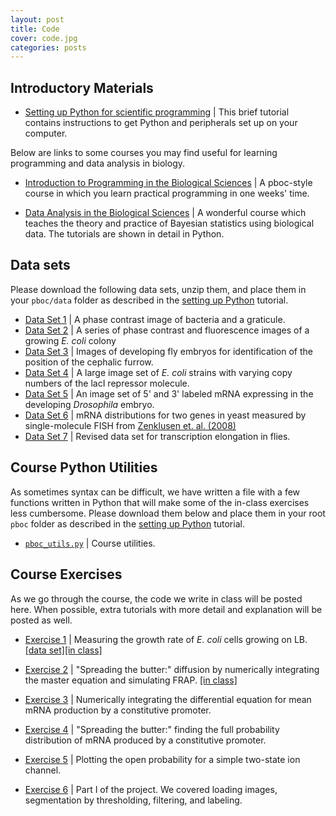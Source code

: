 ```yaml
---
layout: post
title: Code
cover: code.jpg
categories: posts
---
```


## Introductory Materials

* [Setting up Python for scientific programming](../../../../code/html/t0_setting_up_python.html) \| This brief tutorial contains instructions to get Python and peripherals set up on your computer.

Below are links to some courses you may find useful for learning programming
and data analysis in biology.

* [Introduction to Programming in the Biological Sciences](http://justinbois.github.io/bootcamp/2016/) \| A pboc-style course in which you learn practical programming in one weeks' time.

* [Data Analysis in the Biological Sciences](http://bebi103.caltech.edu/2016/) \| A wonderful course which teaches the theory and practice of Bayesian statistics using biological data. The tutorials are shown in detail in Python.

## Data sets

Please download the following data sets, unzip them, and place them in your `pboc/data` folder as described in the [setting up Python](../../../../code/html/setting_up_python.html) tutorial.

* [Data Set 1](http://www.rpgroup.caltech.edu/course_data/sizing_up_ecoli.zip) \| A phase contrast image of bacteria and a graticule.
* [Data Set 2](http://www.rpgroup.caltech.edu/course_data/ecoli_growth.zip) \| A series of phase contrast and fluorescence images of a growing *E. coli* colony
* [Data Set 3](http://www.rpgroup.caltech.edu/course_data/french_flag.zip) \| Images of developing fly embryos for identification of the position of the cephalic furrow.
* [Data Set 4](http://www.rpgroup.caltech.edu/course_data/lacI_titration.zip) \| A large image set of *E. coli* strains with varying copy numbers of the lacI repressor molecule.
* [Data Set 5](http://www.rpgroup.caltech.edu/course_data/fly_elongation.zip)
\| An image set of 5' and 3' labeled mRNA expressing in the developing
_Drosophila_ embryo.
* [Data Set 6](../../../../code/data/yeast_smFISH_data.zip) \| mRNA distributions for two genes in yeast measured by single-molecule FISH from [Zenklusen et. al. (2008)](http://www.rpgroup.caltech.edu/courses/PBoC_CSHL_2017/zenklusen_etal_yeastFISH.pdf)
* [Data Set 7](../../../../code/data/FliesElongation_new.zip) \| Revised data set for transcription elongation in flies.

## Course Python Utilities
As sometimes syntax can be difficult, we have written a file with a few functions written in Python that will make some of the in-class exercises less cumbersome. Please download them below and place them in your root `pboc` folder as described in the [setting up Python](../../../../code/html/setting_up_python.html) tutorial.

* [`pboc_utils.py`](../../../../code/pboc_utils.py) \| Course utilities.

## Course Exercises
As we go through the course, the code we write in class will be posted here. When possible, extra tutorials with more detail and explanation will be posted as well.

* [Exercise 1](../../../../code/ecoli_growth_fluorescence.py) \| Measuring the
    growth rate of *E. coli* cells growing on LB. [\[data
    set\]](https://www.rpgroup.caltech.edu/course_data/ecoli_growth.zip)[\[in
    class\]](../../../../code/inclass/ecoli_growth_in_class.py)

* [Exercise 2](../../../../code/master_equation_diffusion.py) \| "Spreading
    the butter:" diffusion by numerically integrating the master equation
    and simulating FRAP. [\[in
    class\]](../../../../code/inclass/master_equation_diffusion.py)

* [Exercise 3](../../../../code/constitutive_promoter.py) \| Numerically
    integrating the differential equation for mean mRNA production by a constitutive promoter.

* [Exercise 4](../../../../code/mRNA_spreading_butter.py) \| "Spreading
    the butter:" finding the full probability distribution of mRNA
    produced by a constitutive promoter.

* [Exercise 5](../../../../code/two_state_ion_channel.py) \| Plotting
    the open probability for a simple two-state ion channel.

* [Exercise 6](../../../../code/inclass/lacI_day1.ipynb) \| Part I of
    the project. We covered loading images, segmentation by thresholding, filtering, and labeling.
